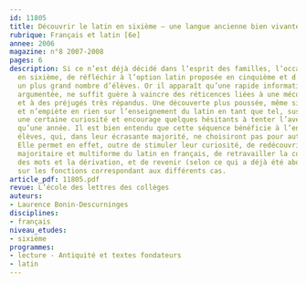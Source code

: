 ```yaml
---
id: 11805
title: Découvrir le latin en sixième – une langue ancienne bien vivante (séquence)
rubrique: Français et latin [6e]
annee: 2006
magazine: n°8 2007-2008
pages: 6
description: Si ce n’est déjà décidé dans l’esprit des familles, l’occasion s’offre,
  en sixième, de réfléchir à l’option latin proposée en cinquième et d’y conduire
  un plus grand nombre d’élèves. Or il apparaît qu’une rapide information, même bien
  argumentée, ne suffit guère à vaincre des réticences liées à une méconnaissance
  et à des préjugés très répandus. Une découverte plus poussée, même si elle est modeste
  et n’empiète en rien sur l’enseignement du latin en tant que tel, suscite au moins
  une certaine curiosité et encourage quelques hésitants à tenter l’aventure, ne serait-ce
  qu’une année. Il est bien entendu que cette séquence bénéficie à l’ensemble des
  élèves, qui, dans leur écrasante majorité, ne choisiront pas pour autant cette option.
  Elle permet en effet, outre de stimuler leur curiosité, de redécouvrir la présence
  majoritaire et multiforme du latin en français, de retravailler la construction
  des mots et la dérivation, et de revenir (selon ce qui a déjà été abordé ou non)
  sur les fonctions correspondant aux différents cas.
article_pdf: 11805.pdf
revue: L’école des lettres des collèges
auteurs:
- Laurence Bonin-Descurninges
disciplines:
- français
niveau_etudes:
- sixième
programmes:
- lecture - Antiquité et textes fondateurs
- latin
---
```

